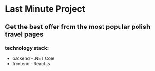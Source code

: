 ﻿# Last Minute Project
 
 ## Get the best offer from the most popular polish travel pages
 
 
 ### technology stack:
  - backend - .NET Core
  - frontend - React.js
